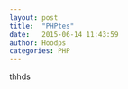 ```yaml
---
layout: post
title:  "PHPtes"
date:   2015-06-14 11:43:59
author: Hoodps
categories: PHP
---
```



thhds
